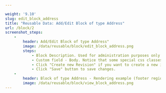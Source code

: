 ```yaml
---

weight: '9.10'
slug: edit_block_address
title: "Reusable Data: Add/Edit Block of type Address"
url: /block/2
screenshot_steps:
    -
        header: Add/Edit Block of type Address"
        image: /data/reusable/block/edit_block_address.png
        steps:
            - Block Description. Used for administration purposes only.
            - Custom field - Body. Notice that some special css classes used here. Change this only if you know hot to write HTML code.
            - Click "Create new Revision" if you want to create a new instance for this item.
            - Click "Save" button to save changes.
    -
        header: Block of type Address - Rendering example (footer region)"
        image: /data/reusable/block/view_block_address.png
---
```


